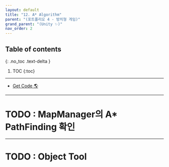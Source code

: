 ```yaml
---
layout: default
title: "12. A* Algorithm"
parent: "(포트폴리오 4 - 방치형 게임)"
grand_parent: "(Unity ✨)"
nav_order: 2
---
```


## Table of contents
{: .no_toc .text-delta }

1. TOC
{:toc}

---

* [Get Code 🌎](https://github.com/Arthur880708/Unity.IncrementalGame.Example/tree/4)

---

# TODO : MapManager의 A* PathFinding 확인

---

# TODO : Object Tool

